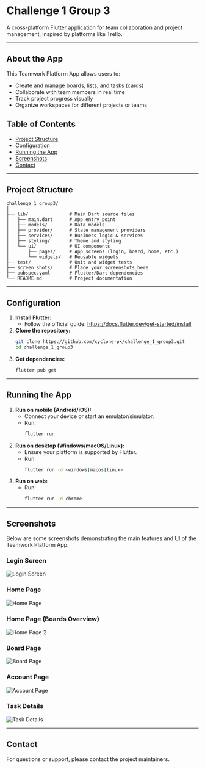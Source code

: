 # Challenge 1 Group 3

A cross-platform Flutter application for team collaboration and project management, inspired by platforms like Trello.

---

## About the App

This Teamwork Platform App allows users to:
- Create and manage boards, lists, and tasks (cards)
- Collaborate with team members in real time
- Track project progress visually
- Organize workspaces for different projects or teams

## Table of Contents
- [Project Structure](#project-structure)
- [Configuration](#configuration)
- [Running the App](#running-the-app)
- [Screenshots](#screenshots)
- [Contact](#contact)

---

## Project Structure

```
challenge_1_group3/
│
├── lib/               # Main Dart source files
│   ├── main.dart      # App entry point
│   ├── models/        # Data models
│   ├── provider/      # State management providers
│   ├── services/      # Business logic & services
│   ├── styling/       # Theme and styling
│   └── ui/            # UI components
│       ├── pages/     # App screens (login, board, home, etc.)
│       └── widgets/   # Reusable widgets
├── test/              # Unit and widget tests
├── screen_shots/      # Place your screenshots here
├── pubspec.yaml       # Flutter/Dart dependencies
└── README.md          # Project documentation
```

---

## Configuration

1. **Install Flutter:**
   - Follow the official guide: https://docs.flutter.dev/get-started/install
2. **Clone the repository:**
   ```sh
   git clone https://github.com/cyclone-pk/challenge_1_group3.git
   cd challenge_1_group3
   ```
3. **Get dependencies:**
   ```sh
   flutter pub get
   ```

---

## Running the App

1. **Run on mobile (Android/iOS):**
   - Connect your device or start an emulator/simulator.
   - Run:
     ```sh
     flutter run
     ```
2. **Run on desktop (Windows/macOS/Linux):**
   - Ensure your platform is supported by Flutter.
   - Run:
     ```sh
     flutter run -d <windows|macos|linux>
     ```
3. **Run on web:**
   - Run:
     ```sh
     flutter run -d chrome
     ```

---

## Screenshots

Below are some screenshots demonstrating the main features and UI of the Teamwork Platform App:

### Login Screen
![Login Screen](screen_shots/login_screen.png)

### Home Page
![Home Page](screen_shots/home_page.png)

### Home Page (Boards Overview)
![Home Page 2](screen_shots/home_page2.png)

### Board Page
![Board Page](screen_shots/board_page.png)

### Account Page
![Account Page](screen_shots/account_page.png)

### Task Details
![Task Details](screen_shots/task_details.png)

---

## Contact
For questions or support, please contact the project maintainers.